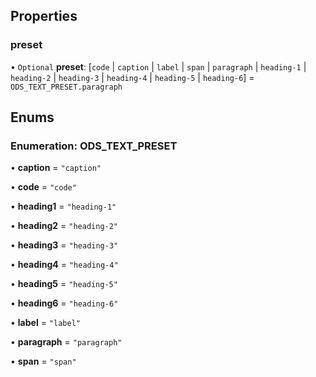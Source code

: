 ## Properties
### preset

• `Optional` **preset**: [`code` | `caption` | `label` | `span` | `paragraph` | `heading-1` | `heading-2` | `heading-3` | `heading-4` | `heading-5` | `heading-6`] = `ODS_TEXT_PRESET.paragraph`




## Enums
### Enumeration: ODS_TEXT_PRESET

• **caption** = `"caption"`

• **code** = `"code"`

• **heading1** = `"heading-1"`

• **heading2** = `"heading-2"`

• **heading3** = `"heading-3"`

• **heading4** = `"heading-4"`

• **heading5** = `"heading-5"`

• **heading6** = `"heading-6"`

• **label** = `"label"`

• **paragraph** = `"paragraph"`

• **span** = `"span"`


